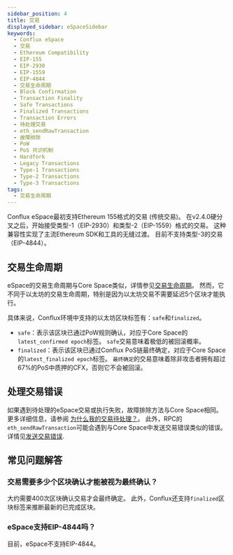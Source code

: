 ```yaml
---
sidebar_position: 4
title: 交易
displayed_sidebar: eSpaceSidebar
keywords:
  - Conflux eSpace
  - 交易
  - Ethereum Compatibility
  - EIP-155
  - EIP-2930
  - EIP-1559
  - EIP-4844
  - 交易生命周期
  - Block Confirmation
  - Transaction Finality
  - Safe Transactions
  - Finalized Transactions
  - Transaction Errors
  - 待处理交易
  - eth_sendRawTransaction
  - 故障排除
  - PoW
  - PoS 共识机制
  - Hardfork
  - Legacy Transactions
  - Type-1 Transactions
  - Type-2 Transactions
  - Type-3 Transactions
tags:
  - 交易生命周期
---
```


Conflux eSpace最初支持Ethereum 155格式的交易 (传统交易)。 在v2.4.0硬分叉之后，开始接受类型-1（EIP-2930）和类型-2（EIP-1559）格式的交易。 这种兼容性实现了主流Ethereum SDK和工具的无缝过渡。 目前不支持类型-3的交易（EIP-4844）。

## 交易生命周期

eSpace的交易生命周期与Core Space类似，详情参见[交易生命周期](/docs/core/core-space-basics/transactions/lifecycle)。 然而，它不同于以太坊的交易生命周期，特别是因为以太坊交易不需要延迟5个区块才能执行。

具体来说，Conflux环境中支持的以太坊区块标签有：`safe`和`finalized`。

- `safe`：表示该区块已通过PoW规则确认，对应于Core Space的`latest_confirmed epoch`标签。 `safe`交易意味着极低的被回滚概率。
- `finalized`：表示该区块已通过Conflux PoS链最终确定，对应于Core Space的`latest_finalized epoch`标签。 `最终确定`的交易意味着除非攻击者拥有超过67%的PoS中质押的CFX，否则它不会被回滚。

## 处理交易错误

如果遇到待处理的eSpace交易或执行失败，故障排除方法与Core Space相同。 更多详细信息，请参阅 [为什么我的交易待处理？](/docs/core/core-space-basics/transactions/why-transaction-is-pending)。 此外，RPC的`eth_sendRawTransaction`可能会遇到与Core Space中发送交易错误类似的错误。详情见[发送交易错误](/docs/core/build/json-rpc/rpc-behaviour/cfx_sendTransaction-errors).

## 常见问题解答

### 交易需要多少个区块确认才能被视为最终确认？

大约需要400次区块确认交易才会最终确定。 此外，Conflux还支持`finalized`区块标签来推断最新的已完成区块。

### eSpace支持EIP-4844吗？

目前，eSpace不支持EIP-4844。

